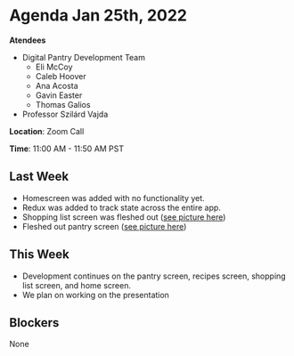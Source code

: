 # Agenda Jan 25th, 2022

**Atendees** 
- Digital Pantry Development Team
  - Eli McCoy
  - Caleb Hoover
  - Ana Acosta
  - Gavin Easter
  - Thomas Galios
- Professor Szilárd Vajda

**Location**: Zoom Call

**Time**: 11:00 AM - 11:50 AM PST

## Last Week

- Homescreen was added with no functionality yet.
- Redux was added to track state across the entire app.
- Shopping list screen was fleshed out ([see picture here](https://cdn.discordapp.com/attachments/757657323698258151/937189689629245450/unknown.png))
- Fleshed out pantry screen ([see picture here](https://lh3.googleusercontent.com/X5batsdsZm37KAxDOLspUJHEUdqLAV9qgowFTkCDeB3gjQA4hxVtplUMKSoqij3Xwjq2fPBE7Oc5dlZFVMTXnDu2T1Nr4_a3Sx64T8Mvysz0zqpZhRyHYp7PUql4a7FatwfxMLn1YD6h6wOjtshXzn_MjtQxZCbPl-SgCpqEt4NGUyYLVe5EBqtRioTN8TgH95CSvQn4QqyFbvQEc9BWt0sGriBlXgIAJ4mtb0h47KQ_oe5H3gehvQYeck_GB_89utJhxGdKozVOvb14hmuGVGxTcmUENk_jTMa0SWg7jBV2XQ-DID3ecGNtS_Iw9yZvmGHX0H2Dx86uiBOpJ8bO5hWZ-CYSxO4cdgB8hlENJ0kluSLOJO1KgnBdKbDeVy1d-wL6P1snmQUXlXqN76PJLdKAGJC-wMZ7A4tQruiDmgUAVrTaCagBjZCj7hI6aZduPjYUCGnOjgonCEByMb2uNG3So1nII7CqLYpEVMvBFxsIeF3Rf7pAMbIapX05mIaBvWBU_ahADw_SjI05RVmzGC3d-l-wnGVTFJQjf2VISlT7tE8Ze27eCL8V6ZAbJbU0NAvvGxlyhJ_HCFxdoyPAiPpN_Or8IgWirm1-SnI1D3cISaXdpU_E1ZpbXBeIjNw838mKAcvUQwC1p2mjJ2uLXOCAU8P3CVl5qAERuPebzswWN9zWkdSPxgCE4JGvQYcBZxIjIEfKGgT1WB621KGzTX8=w474-h948-no?authuser=0))

## This Week

- Development continues on the pantry screen, recipes screen, shopping list screen, and home screen.
- We plan on working on the presentation

## Blockers

None